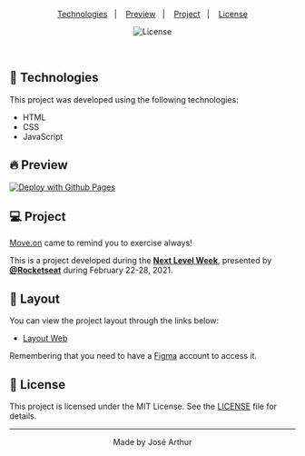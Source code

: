 
<p align="center">
  <a href="#technologies">Technologies</a>&nbsp;&nbsp;&nbsp;|&nbsp;&nbsp;&nbsp;
  <a href="#-preview">Preview</a>&nbsp;&nbsp;&nbsp;|&nbsp;&nbsp;&nbsp;
  <a href="#-project">Project</a>&nbsp;&nbsp;&nbsp;|&nbsp;&nbsp;&nbsp;
  <a href="#-license">License</a>
</p>

<p align="center">
  <img  src="https://img.shields.io/static/v1?label=license&message=MIT&color=5965E0&labelColor=121214" alt="License" herf="">
  
 </p>

<br>

## 🧪 Technologies

This project was developed using the following technologies:

- HTML
- CSS
- JavaScript

## 🔥 Preview

[![Deploy with Github Pages](https://vercel.com/button)](https://moveit-arthurap52.vercel.app)

## 💻 Project

[Move.on](https://moveit-arthurap52.vercel.app) came to remind you to exercise always!  

This is a project developed during the **[Next Level Week](https://nextlevelweek.com/)**, presented by **[@Rocketseat](https://github.com/Rocketseat)** during February 22-28, 2021.

## 🔖 Layout

You can view the project layout through the links below:

- [Layout Web](https://www.figma.com/file/ge20pu3ofMOKoliUyKx1Nl/Move.it-1.0) 

Remembering that you need to have a [Figma](http://figma.com/) account to access it.

## 📝 License

This project is licensed under the MIT License. See the [LICENSE](https://github.com/Arthurap52/NLW4-move-on/blob/main/LICENSE) file for details.


---

<p align="center">Made by José Arthur</p>
